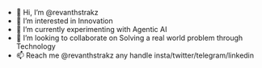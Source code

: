 - 👋 Hi, I’m @revanthstrakz
- 👀 I’m interested in Innovation
- 🌱 I’m currently experimenting with Agentic AI
- 💞️ I’m looking to collaborate on Solving a real world problem through Technology
- 📫 Reach me @revanthstrakz any handle insta/twitter/telegram/linkedin

<!---
revanthstrakz/revanthstrakz is a ✨ special ✨ repository because its `README.md` (this file) appears on your GitHub profile.
You can click the Preview link to take a look at your changes.
--->
